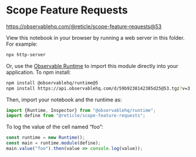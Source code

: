 # Scope Feature Requests

https://observablehq.com/@reticle/scope-feature-requests@53

View this notebook in your browser by running a web server in this folder. For
example:

~~~sh
npx http-server
~~~

Or, use the [Observable Runtime](https://github.com/observablehq/runtime) to
import this module directly into your application. To npm install:

~~~sh
npm install @observablehq/runtime@5
npm install https://api.observablehq.com/d/59b9238142385d25@53.tgz?v=3
~~~

Then, import your notebook and the runtime as:

~~~js
import {Runtime, Inspector} from "@observablehq/runtime";
import define from "@reticle/scope-feature-requests";
~~~

To log the value of the cell named “foo”:

~~~js
const runtime = new Runtime();
const main = runtime.module(define);
main.value("foo").then(value => console.log(value));
~~~
